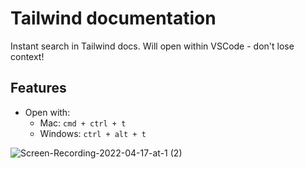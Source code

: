 
# Tailwind documentation

Instant search in Tailwind docs. Will open within VSCode - don't lose context!


## Features
- Open with:
    - Mac: `cmd + ctrl + t`
    - Windows:  `ctrl + alt + t`


![Screen-Recording-2022-04-17-at-1 (2)](https://user-images.githubusercontent.com/11172530/163716519-b384c6e1-3168-4b63-88db-660121ebd160.gif)
